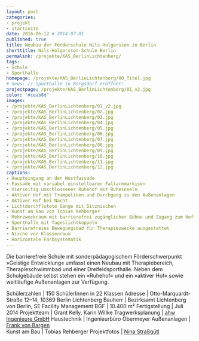 ```yaml
---
layout: post
categories:
- projekt
- startseite
date: 2016-06-12 # 2014-07-01
published: true
title: Neubau der Förderschule Nils-Holgersson in Berlin
shorttitle: Nils-Holgersson-Schule Berlin
permalink: /projekte/KAS_BerlinLichtenberg/
tags: 
- Schule
- Sporthalle
homepage: /projekte/KAS_BerlinLichtenberg/00_Titel.jpg
# news: // Sporthalle in Borgsdorf eröffnet!
projectpage: /projekte/KAS_BerlinLichtenberg/01_v2.jpg
color: '#ceab8d'
images:
- /projekte/KAS_BerlinLichtenberg/01_v2.jpg
- /projekte/KAS_BerlinLichtenberg/02.jpg
- /projekte/KAS_BerlinLichtenberg/03.jpg
- /projekte/KAS_BerlinLichtenberg/04.jpg
- /projekte/KAS_BerlinLichtenberg/05.jpg
- /projekte/KAS_BerlinLichtenberg/06.jpg
- /projekte/KAS_BerlinLichtenberg/07.jpg
- /projekte/KAS_BerlinLichtenberg/08.jpg
- /projekte/KAS_BerlinLichtenberg/09.jpg
- /projekte/KAS_BerlinLichtenberg/10.jpg
- /projekte/KAS_BerlinLichtenberg/11.jpg
- /projekte/KAS_BerlinLichtenberg/12.jpg
captions:
- Haupteingang an der Westfassade
- Fassade mit variabel einstellbaren Fallarmmarkisen
- Vierseitig umschlossener Ruhehof mit Ruheinseln
- Aktiver Hof mit Trampolinen und Durchgang zu den Außenanlagen
- Aktiver Hof bei Nacht
- Lichtdurchflutete Gänge mit Sitznischen
- Kunst am Bau von Tobias Rehberger
- Mehrzweckraum mit barrierefrei zugänglicher Bühne und Zugang zum Hof
- Sporthalle mit Tageslichtkuppeln
- Barrierefreies Bewegungsbad für Therapiezwecke ausgestattet
- Nische vor Klassenraum
- Horizontale Farbsystematik
---
```

Die barrierefreie Schule mit sonderpädagogischem Förderschwerpunkt »Geistige Entwicklung« umfasst einen Neubau mit Therapiebereich, Therapieschwimmbad und einer Dreifeldsporthalle. Neben dem Schulgebäude selbst stehen ein »Ruhehof« und ein »aktiver Hof« sowie weitläufige Außenanlagen zur Verfügung.

Schülerzahlen	    |	150 SchülerInnen in 22 Klassen
Adresse	            |	Otto-Marquardt-Straße 12–14, 10369 Berlin Lichtenberg
Bauherr	            |	Bezirksamt Lichtenberg von Berlin, SE Facility Management
BGF		            |	10.400 m²
Fertigstellung	    |	Juli 2014
Projektteam	        |	Grant Kelly, Karin Willke
Tragwerksplanung	|	[ahw Ingenieure GmbH](http://www.ahw-ing.com/) 
Haustechnik	        |	Ingenieurbüro Obermeyer 
Außenanlagen	    |	[Frank von Bargen](http://www.landschaftsarchitekt-von-bargen.de)	
Kunst am Bau	    |	Tobias Rehberger
Projektfotos	    |	[Nina Straßgütl](http://www.ninastrg.de/)